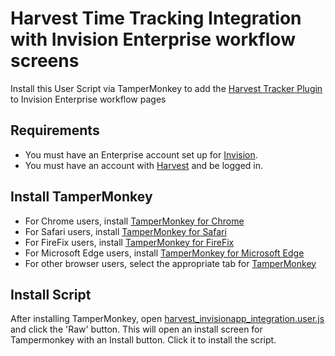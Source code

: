 # Harvest Time Tracking Integration with Invision Enterprise workflow screens

Install this User Script via TamperMonkey to add the [Harvest Tracker Plugin](https://www.getharvest.com/add-time-tracking) to Invision Enterprise workflow pages

## Requirements

* You must have an Enterprise account set up for [Invision](https://www.invisionapp.com).
* You must have an account with [Harvest](https://www.getharvest.com/) and be logged in.

## Install TamperMonkey

* For Chrome users, install [TamperMonkey for Chrome](https://tampermonkey.net/?ext=dhdg&browser=chrome)
* For Safari users, install [TamperMonkey for Safari](https://tampermonkey.net/?ext=dhdg&browser=safari)
* For FireFix users, install [TamperMonkey for FireFix](https://tampermonkey.net/?ext=dhdg&browser=firefox)
* For Microsoft Edge users, install [TamperMonkey for Microsoft Edge](https://tampermonkey.net/?ext=dhdg&browser=edge)
* For other browser users, select the appropriate tab for [TamperMonkey](https://tampermonkey.net/)

## Install Script

After installing TamperMonkey, open [harvest_invisionapp_integration.user.js](https://github.com/infinitered/harvest-invision-integration/blob/master/harvest_invisionapp_integration.user.js) and click the 'Raw' button.
This will open an install screen for Tampermonkey with an Install button. Click it to install the script.